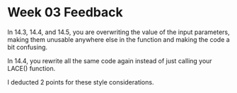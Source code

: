 # Week 03 Feedback

In 14.3, 14.4, and 14.5, you are overwriting the value of the input parameters, making them unusable anywhere else in the function and making the code a bit confusing.

In 14.4, you rewrite all the same code again instead of just calling your LACE() function.

I deducted 2 points for these style considerations.

